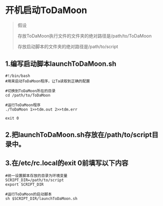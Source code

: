 # 开机启动ToDaMoon

>假设
>
>存放ToDaMoon执行文件的文件夹的绝对路径是/path/to/ToDaMoon
>
>存放启动脚本的文件夹的绝对路径是/path/to/script

## 1.编写启动脚本launchToDaMoon.sh
```shell
#!/bin/bash
#用来启动ToDaMoon程序，让Ta读取到正确的配置

#切换到ToDaMoon所在的目录
cd /path/to/ToDaMoon

#运行ToDaMoon程序
./ToDaMoon 1>>tdm.out 2>>tdm.err

exit 0
```

## 2.把launchToDaMoon.sh存放在/path/to/script目录中。

## 3.在/etc/rc.local的exit 0前填写以下内容
```shell
#统一设置脚本存放的目录为环境变量
SCRIPT_DIR=/path/to/script
export SCRIPT_DIR

#运行ToDaMoon的启动脚本
sh $SCRIPT_DIR/launchToDaMoon.sh
```
